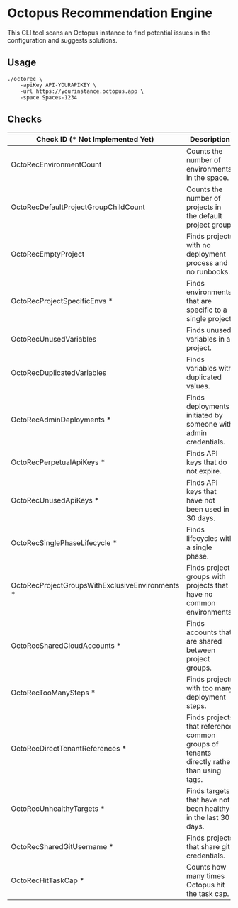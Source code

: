 # Octopus Recommendation Engine

This CLI tool scans an Octopus instance to find potential issues in the configuration and suggests solutions.

## Usage

```
./octorec \
    -apiKey API-YOURAPIKEY \
    -url https://yourinstance.octopus.app \
    -space Spaces-1234
```

## Checks

| Check ID (* Not Implemented Yet)                | Description                                                                             |
|-------------------------------------------------|-----------------------------------------------------------------------------------------|
| OctoRecEnvironmentCount                         | Counts the number of environments in the space.                                         |
 | OctoRecDefaultProjectGroupChildCount            | Counts the number of projects in the default project group.                             |
 | OctoRecEmptyProject                             | Finds projects with no deployment process and no runbooks.                              |
 | OctoRecProjectSpecificEnvs *                    | Finds environments that are specific to a single project.                               |
| OctoRecUnusedVariables                          | Finds unused variables in a project.                                                    |
 | OctoRecDuplicatedVariables                      | Finds variables with duplicated values.                                                 |
 | OctoRecAdminDeployments *                       | Finds deployments initiated by someone with admin credentials.                          |
 | OctoRecPerpetualApiKeys *                       | Finds API keys that do not expire.                                                      |
 | OctoRecUnusedApiKeys *                          | Finds API keys that have not been used in 30 days.                                      |
 | OctoRecSinglePhaseLifecycle *                   | Finds lifecycles with a single phase.                                                   |
 | OctoRecProjectGroupsWithExclusiveEnvironments * | Finds project groups with projects that have no common environments.                    |
| OctoRecSharedCloudAccounts *                    | Finds accounts that are shared between project groups.                                  |
 | OctoRecTooManySteps *                           | Finds projects with too many deployment steps.                                          |
| OctoRecDirectTenantReferences *                 | Finds projects that reference common groups of tenants directly rather than using tags. |
 | OctoRecUnhealthyTargets *                       | Finds targets that have not been healthy in the last 30 days.                           |
 | OctoRecSharedGitUsername *                      | Finds projects that share git credentials.                                              |
 | OctoRecHitTaskCap *                             | Counts how many times Octopus hit the task cap.                                         |